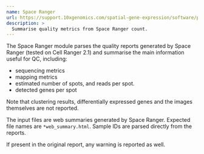 ```yaml
---
name: Space Ranger
url: https://support.10xgenomics.com/spatial-gene-expression/software/pipelines/latest/what-is-space-ranger
description: >
  Summarise quality metrics from Space Ranger count.
---
```


The Space Ranger module parses the quality reports generated by Space Ranger (tested on Cell Ranger 2.1) and summarise the main information useful for QC, including:

- sequencing metrics
- mapping metrics
- estimated number of spots, and reads per spot.
- detected genes per spot

Note that clustering results, differentially expressed genes and the images themselves are not reported.

The input files are web summaries generated by Space Ranger. Expected file names are `*web_summary.html`. Sample IDs are parsed directly from the reports.

If present in the original report, any warning is reported as well.
